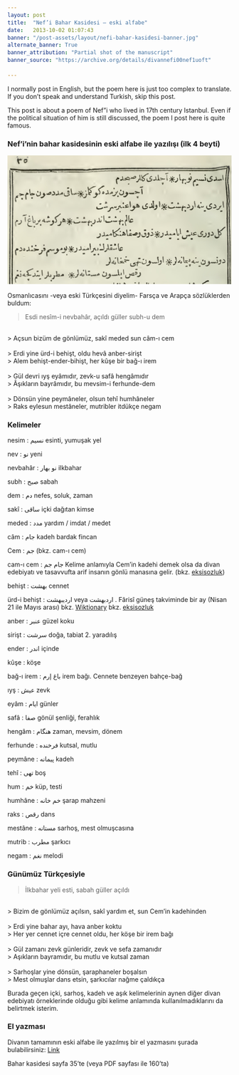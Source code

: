 ```yaml
---
layout: post
title:  "Nef’i Bahar Kasidesi – eski alfabe"
date:   2013-10-02 01:07:43
banner: "/post-assets/layout/nefi-bahar-kasidesi-banner.jpg"
alternate_banner: True
banner_attribution: "Partial shot of the manuscript"
banner_source: "https://archive.org/details/divannefi00nef1uoft"

---
```


I normally post in English, but the poem here is just too complex to translate. If you don’t speak and understand Turkish, skip this post.
<!--more-->

This post is about a poem of Nef”i who lived in 17th century Istanbul. Even if the political situation of him is still discussed, the poem I post here is quite famous.


### Nef’i’nin bahar kasidesinin eski alfabe ile yazılışı (ilk 4 beyti)

![Screenshot](/post-assets/nefi-bahar-kasidesi-el-yazmasi.jpg)

Osmanlıcasını -veya eski Türkçesini diyelim- Farsça ve Arapça sözlüklerden buldum:

> Esdi nesîm-i nevbahâr, açıldı güller subh-u dem
<br>
> Açsun bizüm de gönlümüz, sakî meded sun câm-ı cem
<br><br>
> Erdi yine ürd-i behişt, oldu hevâ anber-sirişt
<br>
> Alem behişt-ender-bihişt, her kûşe bir bağ-ı irem
<br><br>
> Gül devri ıyş eyâmıdır, zevk-u safâ hengâmıdır
<br>
> Âşıkların bayrâmıdır, bu mevsim-i ferhunde-dem
<br><br>
> Dönsün yine peymâneler, olsun tehî humhâneler
<br>
> Raks eylesun mestâneler, mutribler itdükçe negam


### Kelimeler

nesim
: نسيم esinti, yumuşak yel

nev
: نو   yeni

nevbahâr
: نو بهار ilkbahar

subh
: صبح  sabah

dem
: دم nefes, soluk, zaman

sakî
: ساقى içki dağıtan kimse

meded
:  مدد yardım / imdat / medet

câm
: جام  kadeh bardak fincan

Cem
: جم  (bkz. cam-ı cem)

cam-ı cem
: جام جم  Kelime anlamıyla Cem’in kadehi demek olsa da divan edebiyatı ve tasavvufta arif insanın gönlü manasına gelir. (bkz. [eksisozluk](https://eksisozluk.com/entry/31353320))

behişt
: بهشت  cennet

ürd-i behişt
:  اردیبهشت veya اردبهشت . Fârisî güneş takviminde bir ay (Nisan 21 ile Mayıs arası)
     bkz. [Wiktionary](http://en.wiktionary.org/wiki/%D8%A7%D8%B1%D8%AF%DB%8C%D8%A8%D9%87%D8%B4%D8%AA)
     bkz. [eksisozluk](https://eksisozluk.com/urd-i-behist–3804214)

anber
: عنبر güzel koku

sirişt
: سرشت doğa, tabiat 2. yaradılış

ender
: اندر içinde

kûşe
: köşe

bağ-ı irem
: باغ إرم irem bağı. Cennete benzeyen bahçe-bağ

ıyş
: عيش zevk

eyâm
: ايام günler

safâ
: صفا gönül şenliği, ferahlık

hengâm
: هنگام zaman, mevsim, dönem

ferhunde
: فرخنده kutsal, mutlu

peymâne
: پيمانه kadeh

tehî
: تهی boş

hum
: خم küp, testi

humhâne
: خم خانه şarap mahzeni

raks
: رقص dans

mestâne
: مستانه sarhoş, mest olmuşcasına

mutrib
: مطرب şarkıcı

negam
: نغم melodi


### Günümüz Türkçesiyle

> İlkbahar yeli esti, sabah güller açıldı
<br>
> Bizim de gönlümüz açılsın, sakî yardım et, sun Cem’in kadehinden
<br><br>
> Erdi yine bahar ayı, hava anber koktu
<br>
> Her yer cennet içre cennet oldu, her köşe bir irem bağı
<br><br>
> Gül zamanı zevk günleridir, zevk ve sefa zamanıdır
<br>
> Aşıkların bayramıdır, bu mutlu ve kutsal zaman
<br><br>
> Sarhoşlar yine dönsün, şaraphaneler boşalsın
<br>
> Mest olmuşlar dans etsin, şarkıcılar nağme çaldıkça

Burada geçen içki, sarhoş, kadeh ve aşık kelimelerinin aynen diğer divan edebiyatı örneklerinde olduğu gibi kelime anlamında kullanılmadıklarını da belirtmek isterim.

### El yazması
Divanın tamamının eski alfabe ile yazılmış bir el yazmasını şurada bulabilirsiniz: [Link](https://docs.google.com/file/d/0B4WEdht5JkNScmpmSFhEWUdvakE/edit?usp=sharing)

Bahar kasidesi sayfa 35’te (veya PDF sayfası ile 160’ta)